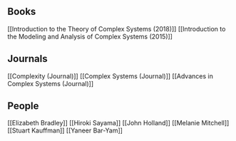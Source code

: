 ## Books
[[Introduction to the Theory of Complex Systems (2018)]]
[[Introduction to the Modeling and Analysis of Complex Systems (2015)]]
## Journals
[[Complexity (Journal)]]
[[Complex Systems (Journal)]]
[[Advances in Complex Systems (Journal)]]
## People
[[Elizabeth Bradley]]
[[Hiroki Sayama]]
[[John Holland]]
[[Melanie Mitchell]]
[[Stuart Kauffman]]
[[Yaneer Bar-Yam]]